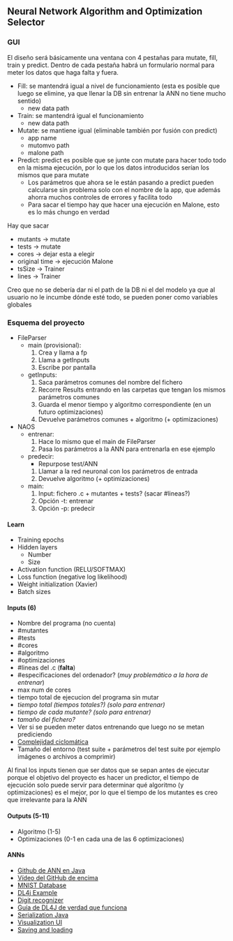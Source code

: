 ## Neural Network Algorithm and Optimization Selector

### GUI

El diseño será básicamente una ventana con 4 pestañas para mutate, fill, train y predict. Dentro de cada pestaña habrá un formulario normal para meter los datos que haga falta y fuera.
 -  Fill: se mantendrá igual a nivel de funcionamiento (esta es posible que luego se elimine, ya que llenar la DB sin entrenar la ANN no tiene mucho sentido)
    - new data path
 -  Train: se mantendrá igual el funcionamiento
    - new data path
 -  Mutate: se mantiene igual (eliminable también por fusión con predict)
    - app name
    - mutomvo path
    - malone path
 -  Predict: predict es posible que se junte con mutate para hacer todo todo en la misma ejecución, por lo que los datos introducidos serían los mismos que para mutate
    - Los parámetros que ahora se le están pasando a predict pueden calcularse sin problema solo con el nombre de la app, que además ahorra muchos controles de errores y facilita todo
    - Para sacar el tiempo hay que hacer una ejecución en Malone, esto es lo más chungo en verdad
 	
Hay que sacar
 - mutants -> mutate
 - tests -> mutate
 - cores -> dejar esta a elegir
 - original time -> ejecución Malone
 - tsSize -> Trainer
 - lines -> Trainer

Creo que no se debería dar ni el path de la DB ni el del modelo ya que al usuario no le incumbe dónde esté todo, se pueden poner como variables globales


### Esquema del proyecto
 - FileParser
    - main (provisional):
        1. Crea y llama a fp
        2. Llama a getInputs
        3. Escribe por pantalla
    - getInputs:
        1. Saca parámetros comunes del nombre del fichero
        2. Recorre Results entrando en las carpetas que tengan los mismos parámetros comunes
        3. Guarda el menor tiempo y algoritmo correspondiente (en un futuro optimizaciones)
        4. Devuelve parámetros comunes + algoritmo (+ optimizaciones)
 - NAOS
    - entrenar:
        1. Hace lo mismo que el main de FileParser
        2. Pasa los parámetros a la ANN para entrenarla en ese ejemplo
    - predecir:
        - Repurpose test/ANN
        1. Llamar a la red neuronal con los parámetros de entrada
        2. Devuelve algoritmo (+ optimizaciones)
    - main:
        1. Input: fichero .c + mutantes + tests? (sacar #lineas?)
        2. Opción -t: entrenar
        3. Opción -p: predecir

#### Learn
 - Training epochs
 - Hidden layers
    - Number
    - Size
 - Activation function (RELU/SOFTMAX)
 - Loss function (negative log likelihood)
 - Weight initialization (Xavier)
 - Batch sizes

#### Inputs (6)
 - Nombre del programa (no cuenta)
 - #mutantes
 - #tests
 - #cores
 - #algoritmo
 - #optimizaciones
 - #lineas del .c (**falta**)
 - #especificaciones del ordenador? (*muy problemático a la hora de entrenar*)
 - max num de cores
 - tiempo total de ejecucion del programa sin mutar
 - *tiempo total (tiempos totales?) (solo para entrenar)*
 - *tiempo de cada mutante? (solo para entrenar)*
 - *tamaño del fichero?*
 - Ver si se pueden meter datos entrenando que luego no se metan prediciendo
 - [Complejidad ciclomática](https://github.com/ideadapt/metriculator)
 - Tamaño del entorno (test suite + parámetros del test suite por ejemplo imágenes o archivos a comprimir)

Al final los inputs tienen que ser datos que se sepan antes de ejecutar porque el objetivo del proyecto es hacer un predictor, el tiempo de ejecución solo puede servir para determinar qué algoritmo (y optimizaciones) es el mejor, por lo que el tiempo de los mutantes es creo que irrelevante para la ANN

#### Outputs (5-11)
 - Algoritmo (1-5)
 - Optimizaciones (0-1 en cada una de las 6 optimizaciones)


#### ANNs
 - [Github de ANN en Java](https://github.com/yacineMahdid/artificial-intelligence-and-machine-learning/tree/master/Neural%20Network%20from%20Scratch%20in%20Java/src)
 - [Vídeo del GitHub de encima](https://www.youtube.com/watch?v=1DIu7D98dGo)
 - [MNIST Database](http://yann.lecun.com/exdb/mnist/)
 - [DL4j Example](https://towardsdatascience.com/part-5-training-the-network-to-read-handwritten-digits-c2288f1a2de3)
 - [Digit recognizer](https://itnext.io/building-a-handwritten-digit-recognizer-in-java-4eca4014eb2f)
 - [Guía de DL4J de verdad que funciona](https://www.rcp-vision.com/build-your-first-neural-network-with-eclipse-deeplearning4j/)
 - [Serialization Java](https://www.tutorialspoint.com/java/java_serialization.htm)
 - [Visualization UI](https://deeplearning4j.konduit.ai/deeplearning4j/how-to-guides/tuning-and-training/visualization)
 - [Saving and loading](https://deeplearning4j.konduit.ai/deeplearning4j/reference/saving-and-loading-models)